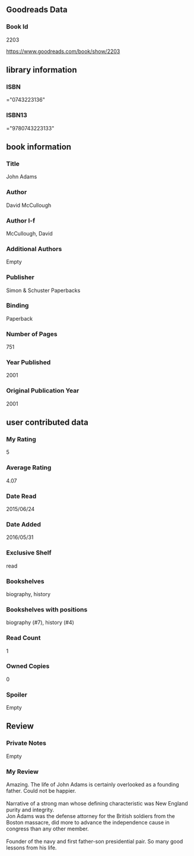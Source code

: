 <!-- This template shows how to bulk convert all columns of data into one markdown file -->
<!-- caveat: substitution key matches column headers from default export. You will get a KeyError if there's a mismatch -->

## Goodreads Data

### Book Id 

2203

https://www.goodreads.com/book/show/2203

## library information

### ISBN 
="0743223136"

### ISBN13 
="9780743223133"

## book information

### Title
John Adams

### Author 
David McCullough

### Author l-f 
McCullough, David

### Additional Authors
Empty

### Publisher 
Simon & Schuster Paperbacks

### Binding
Paperback

### Number of Pages
751

### Year Published
2001

### Original Publication Year 
2001

## user contributed data

### My Rating
5

### Average Rating
4.07

### Date Read
2015/06/24

### Date Added
2016/05/31

### Exclusive Shelf
read

### Bookshelves
biography, history

### Bookshelves with positions
biography (#7), history (#4)

### Read Count
1

### Owned Copies
0

### Spoiler 
Empty

## Review

### Private Notes
Empty

### My Review
Amazing. The life of John Adams is certainly overlooked as a founding father. Could not be happier.<br/><br/>Narrative of a strong man whose defining characteristic was New England purity and integrity.<br/>Jon Adams was the defense attorney for the British soldiers from the Boston massacre, did more to advance the independence cause in congress than any other member. <br/><br/>Founder of the navy and first father-son presidential pair. So many good lessons from his life.